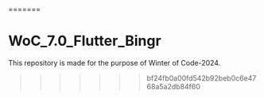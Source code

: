 
=======
# WoC_7.0_Flutter_Bingr
This repository is made for the purpose of Winter of Code-2024.
>>>>>>> bf24fb0a00fd542b92beb0c6e4768a5a2db84f60
